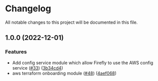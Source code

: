 # Changelog

All notable changes to this project will be documented in this file.

## 1.0.0 (2022-12-01)


### Features

* Add config service module which allow Firefly to use the AWS config service ([#33](https://github.com/gofireflyio/terraform-firefly-aws-read-only/issues/33)) ([3b34cd4](https://github.com/gofireflyio/terraform-firefly-aws-read-only/commit/3b34cd4a6daaac5b6f6b06a043331dfbc8b199b7))
* aws terraform onboarding module ([#48](https://github.com/gofireflyio/terraform-firefly-aws-read-only/issues/48)) ([4aef068](https://github.com/gofireflyio/terraform-firefly-aws-read-only/commit/4aef0689ad8f9131702b072d098c1f7e90cdc9b3))
